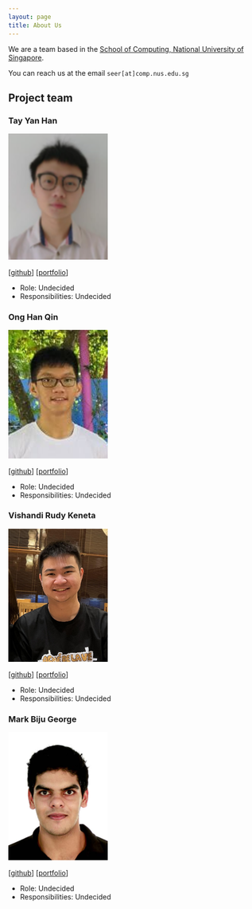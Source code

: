 ```yaml
---
layout: page
title: About Us
---
```


We are a team based in the [School of Computing, National University of Singapore](http://www.comp.nus.edu.sg).

You can reach us at the email `seer[at]comp.nus.edu.sg`

## Project team

### Tay Yan Han

<img src="images/tyanhan.png" width="200px">

[[github](https://github.com/tyanhan)]
[[portfolio](team/tyanhan.md)]

* Role: Undecided
* Responsibilities: Undecided

### Ong Han Qin

<img src="images/hanqinilnix.png" width="200px">

[[github](https://github.com/hanqinilnix)]
[[portfolio](team/hanqinilnix.md)]

* Role: Undecided
* Responsibilities: Undecided

### Vishandi Rudy Keneta

<img src="images/vishandi.png" width="200px">

[[github](http://github.com/vishandi)] [[portfolio](team/vishandi.md)]

* Role: Undecided
* Responsibilities: Undecided

### Mark Biju George

<img src="images/markbiju.png" width="200px">

[[github](http://github.com/markbiju)]
[[portfolio](team/markbiju.md)]

* Role: Undecided
* Responsibilities: Undecided

